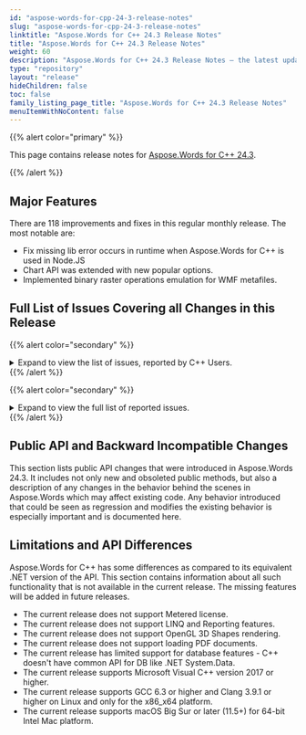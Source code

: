 ```yaml
---
id: "aspose-words-for-cpp-24-3-release-notes"
slug: "aspose-words-for-cpp-24-3-release-notes"
linktitle: "Aspose.Words for C++ 24.3 Release Notes"
title: "Aspose.Words for C++ 24.3 Release Notes"
weight: 60
description: "Aspose.Words for C++ 24.3 Release Notes – the latest updates and fixes."
type: "repository"
layout: "release"
hideChildren: false
toc: false
family_listing_page_title: "Aspose.Words for C++ 24.3 Release Notes"
menuItemWithNoContent: false
---
```


{{% alert color="primary" %}}

This page contains release notes for [Aspose.Words for C++ 24.3](https://www.nuget.org/packages/Aspose.Words.Cpp/24.3.0).

{{% /alert %}}

## Major Features

There are 118 improvements and fixes in this regular monthly release. The most notable are:

- Fix missing lib error occurs in runtime when Aspose.Words for C++ is used in Node.JS
- Chart API was extended with new popular options.
- Implemented binary raster operations emulation for WMF metafiles.

## Full List of Issues Covering all Changes in this Release

{{% alert color="secondary" %}}
<details><summary>Expand to view the list of issues, reported by С++ Users.</summary>

1. WORDSCPP-1275 Missing lib error occurs in runtime when Aspose.Words for C++ is used in Node.JS

</details>
{{% /alert %}}

{{% alert color="secondary" %}}
<details><summary>Expand to view the full list of reported issues.</summary>

1. Enable reading and writing table row widths specified in percentage units.
2. Introduce support for the "vert" OpenType feature.
3. Implement a new Tiff reader/writer for .NetStandard/net6 based on BitMiracle.LibTiff.NET.
4. Add a feature to toggle the visibility of a chart's DataTable.
5. Provide the ability to set the font for axis labels.
6. Introduce the option to adjust the font size of axis labels.
7. Facilitate setting and getting the font for chart elements.
8. Support modifications to the font in an existing chart.
9. Apply Word 2013 hyphenation rules across pages and columns.
10. Preserve the cellspacing of HTML tables in PDF conversions.
11. Include Aspose.Words' version in AZW3 metadata with SaveOptions.ExportGeneratorName enabled.
12. Fix incorrect NUMPAGES value in document footers.
13. Correct table layout disruption after using UpdateTableLayout.
14. Address table/cell width changes post RTF to DOCX conversion.
15. Resolve increased table width in PDF output.
16. Fix DOCX to PDF conversion issues with table columns.
17. Correct incorrect page numbers in TOC fields.
18. Fix table layout corruption after DOC to PDF conversion.
19. Address shape positioning changes after DOCX re-saving.
20. Solve PDF output issues causing tables to cut off or shift too far right.
21. Correct partial footer content loss after document rendering.
22. Fix invalid table issues after using updateTableLayout() in DOCX to PDF conversion.
23. Address structure changes in epub after load/save operations.
24. Solve "INS sync failed" error during document comparisons.
25. Address System.InvalidOperationException errors during Document.Compare.
26. Fix unexplained System.InvalidOperationException exceptions when saving documents to a stream.
27. Address missing style elements in the head section with ToString.
28. Fix InvalidCastException during document comparison.
29. Correct incorrect footnote formatting post-merge.
30. Adjust incorrect Heading style formatting in merger operations.
31. Fix CourierNew font substitution issues.
32. Address incorrect Pattern color processing in PDF imports.
33. Resolve application hangs during field updates.
34. Prevent table column width changes after document open/save.
35. Correct table formatting disturbances during document appending.
36. Fix changes in table cell widths after DOCX re-saving.
37. Address table content shifts towards the page's right side after DOC re-saving.
38. Solve Word Table formatting changes using Document.unprotect().
39. Fix shadow application to text upon rendering.
40. Address page size and orientation changes after inserting HTML.
41. Correct linked SVG image display issues in AZW3 documents viewed with calibre.
42. Resolve OLE object functionality loss after re-saving document as RTF.
43. Address table expansion issues in RTF after rendering.
44. Fix incorrect calculation of merged table cell widths.
45. Resolve italic reset issues for runs inside office math.
46. Address 'There is no subscription' error in metered tests.
47. Correct opening issues for AZW3 documents generated with non-default HtmlSaveOptions.Encoding.
48. Solve height issues for bracket elements if the last inside is a bracket element.
49. Address beginning offset issues for wrapping formula if wrapIndent is zero.
50. Correct page number inaccuracies in TOC after field updates (Chinese).
51. Solve incorrect offsets before and after script elements due to neighbor elements.
52. Fix IndexOutOfRangeException errors upon saving document to TIFF.
53. Address incorrect TIFF image insertion in .NET Standard.
54. Correct paragraph heading style issues after importing MD.
55. Solve System.InvalidOperationException: NC sync failed during Document.Compare.
56. Refactor field methods.
57. Address "Error! Not a valid bookmark self-reference." shown after updating fields in the document.
58. Correct shape loss during document merging.
59. Address dummy row addition after tbody in HTML.
60. Check Aspose.Words vulnerability to CVE-2023-36884.
61. Resolve unexpected empty page addition at the beginning of the document after comparing.
62. Correct content loss after converting PDF to DOCX.
63. Address shape misplacement after rendering.
64. Resolve odd shading appearances in rendered output.
65. Fix StructuredDocumentTagRangeStart.GetChildNodes functionality.
66. Correct incorrect table column widths on DOCX to PDF conversion.
67. Address font size changes in paragraphs after cloning and importing into another document.
68. Correct cover image import issues when converting from MOBI to DOCX.
69. Resolve incorrect numbering of list paragraphs in DOCX to PDF conversion.
70. Address Hebrew RTL text reversal during Docx to Pdf conversion.
71. Correct underline rendering gaps between list label and value.
72. Solve IndexOutOfRangeException during document layout building.
73. Fix IndexOutOfRangeException upon rendering document.
74. Address content movement to next page issues.
75. Correct improper combination wrapping of non-breaking spaces and spaces in table cells.
76. Solve unrecognized character display at the end of rich text SDT after exporting to PDF.
77. Address NullReferenceException during document rendering.
78. Correct incorrect output DOCX document in .NET Standard.
79. Resolve content movement to previous page issues.
80. Address incorrect table alignment in MHT to DOCX conversion.
81. Correct AiueoHalfWidth numbers replacement with English numbers in PDF.
82. Solve NullReferenceException during mail merge execution.
83. Fix InvalidOperationException upon field updates.
84. Address incorrect line wrapping.
85. Resolve corrupted document issues after inserting text to cell in XML-mapped cell-level structured document tags.
86. Correct visual image size changes in output HTML after adding query string to image URL.
87. Prevent WMF image saving as SVG after adding query string to image URL.
88. Solve InvalidOperationException during document comparison.
89. Address NullReferenceException upon inserting SVG.
90. Resolve content movement to next page issues.
91. Correct improper metafile rendering in .NET Standard and Java.
92. Solve NullReferenceException during document comparison.
93. Prevent Aspose.Words from hanging upon field updates.
94. Address Adobe Acrobat Reader and WPS office hang issues while printing PDF files produced by Aspose.Words.
95. Correct improper Chinese text wrapping.
96. Solve suffix append issues to paragraph anchor names during HTML document saving.
97. Address image rotation after conversion from MHTML.
98. Correct table boundary exceedance issues after inserting HTML.
99. Solve table layout corruption during table combination.
100. Enable Word document to Excel document conversion with multiple sheets for multipage documents.
101. Fix OutOfMemory Exception during parallel PDF document saving.
102. Correct shape positioning issues after rendering.
103. Address SKIPIF field functionality with de-AT (German (Austria)) culture.
104. Solve FailedJobRegistry issues when ShapeRenderer is used in Redis Queue.
105. Correct InvalidOperationException during document comparison.
106. Address incorrect horizontal position of floater tables.
107. Correct incorrect vertical position of shapes with effects.
108. Solve bad Calibri font DOCX to PDF rendering for Arabic text.
109. Address Hebrew text reversal after DOCX to PDF conversion.
110. Correct DOC to PDF conversion issues with Hebrew text direction right to left.
111. Solve table indentation issues when tables with cellpadding are inserted from HTML.
112. Address DOCX to PDF conversion issues with Thai text rendering.
113. Correct content movement to the previous page during rendering.
114. Solve incorrect foot note positioning during rendering.
115. Address content alignment, truncation, and loss issues in PDF right alignment.

</details>
{{% /alert %}}

## Public API and Backward Incompatible Changes

This section lists public API changes that were introduced in Aspose.Words 24.3. It includes not only new and obsoleted public methods, but also a description of any changes in the behavior behind the scenes in Aspose.Words which may affect existing code. Any behavior introduced that could be seen as regression and modifies the existing behavior is especially important and is documented here.

## Limitations and API Differences

Aspose.Words for C++ has some differences as compared to its equivalent .NET version of the API. This section contains information about all such functionality that is not available in the current release. The missing features will be added in future releases.

- The current release does not support Metered license.
- The current release does not support LINQ and Reporting features.
- The current release does not support OpenGL 3D Shapes rendering.
- The current release does not support loading PDF documents.
- The current release has limited support for database features - C++ doesn't have common API for DB like .NET System.Data.
- The current release supports Microsoft Visual C++ version 2017 or higher.
- The current release supports GCC 6.3 or higher and Clang 3.9.1 or higher on Linux and only for the x86_x64 platform.
- The current release supports macOS Big Sur or later (11.5+) for 64-bit Intel Mac platform.
